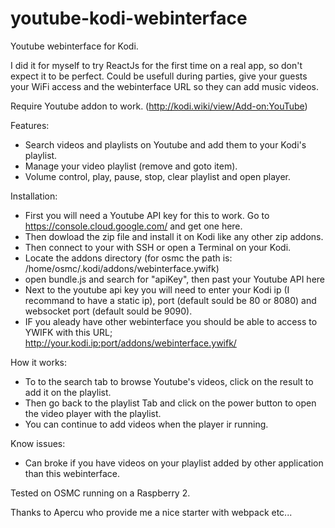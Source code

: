 # youtube-kodi-webinterface

Youtube webinterface for Kodi.

I did it for myself to try ReactJs for the first time on a real app, so don't expect it to be perfect.
Could be usefull during parties, give your guests your WiFi access and the webinterface URL so they can
add music videos.

Require Youtube addon to work. (http://kodi.wiki/view/Add-on:YouTube)

Features:
 - Search videos and playlists on Youtube and add them to your Kodi's playlist.
 - Manage your video playlist (remove and goto item).
 - Volume control, play, pause, stop, clear playlist and open player.

Installation:

 - First you will need a Youtube API key for this to work. Go to https://console.cloud.google.com/ and get one here.
 - Then dowload the zip file and install it on Kodi like any other zip addons.
 - Then connect to your with SSH or open a Terminal on your Kodi.
 - Locate the addons directory (for osmc the path is: /home/osmc/.kodi/addons/webinterface.ywifk)
 - open bundle.js and search for "apiKey", then past your Youtube API here
 - Next to the youtube api key you will need to enter your Kodi ip (I recommand to have a static ip), port (default sould be 80 or 8080) and websocket port (default sould be 9090).
- IF you aleady have other webinterface you should be able to access to YWIFK with this URL; http://your.kodi.ip:port/addons/webinterface.ywifk/ 

How it works:

 - To to the search tab to browse Youtube's videos, click on the result to add it on the playlist.
 - Then go back to the playlist Tab and click on the power button to open the video player with the playlist.
 - You can continue to add videos when the player ir running.

Know issues:
 - Can broke if you have videos on your playlist added by other application than this webinterface.

Tested on OSMC running on a Raspberry 2.

Thanks to Apercu who provide me a nice starter with webpack etc...

